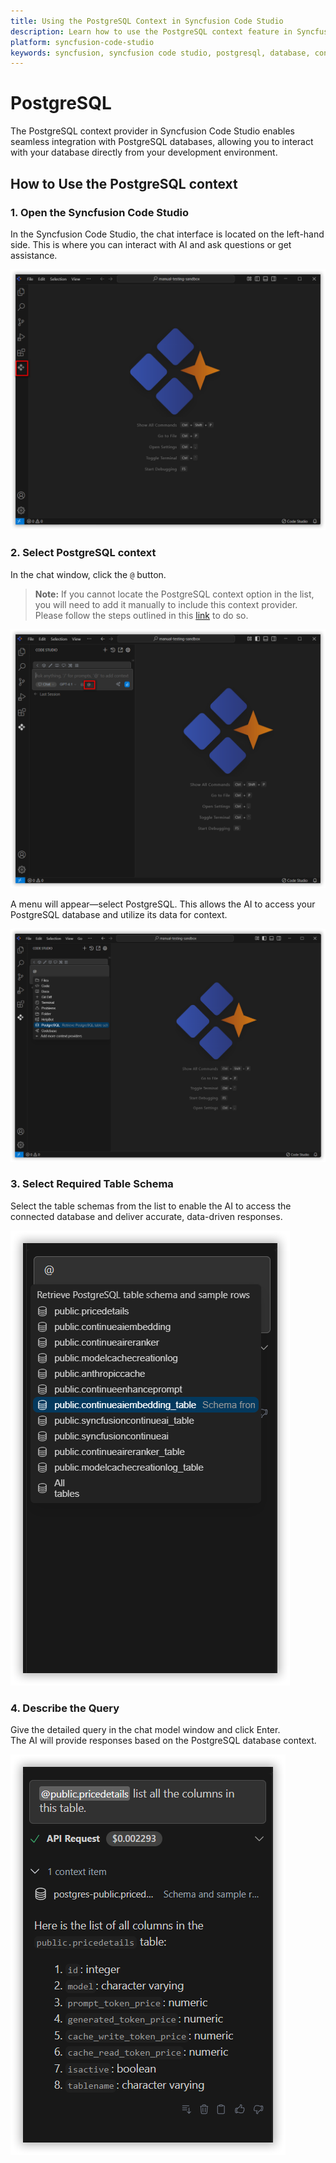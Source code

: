 ```yaml
---
title: Using the PostgreSQL Context in Syncfusion Code Studio
description: Learn how to use the PostgreSQL context feature in Syncfusion Code Studio to interact with PostgreSQL databases directly from your development environment.
platform: syncfusion-code-studio
keywords: syncfusion, syncfusion code studio, postgresql, database, context, code-studio, AI, developer-tools, productivity
---
```

 
# PostgreSQL 
 
The PostgreSQL context provider in Syncfusion Code Studio enables seamless integration with PostgreSQL databases, allowing you to interact with your database directly from your development environment.
 
## How to Use the PostgreSQL context
 
### 1. Open the Syncfusion Code Studio
 
In the Syncfusion Code Studio, the chat interface is located on the left-hand side. This is where you can interact with AI and ask questions or get assistance.

<img src="../../feature-images/open_chat.png" alt="openchat" />
 
### 2. Select PostgreSQL context
 
In the chat window, click the `@` button.  
> **Note:** If you cannot locate the PostgreSQL context option in the list, you will need to add it manually to include this context provider. Please follow the steps outlined in this [link](https://help.syncfusioncody.com/syncfusion-code-studio/features/context-providers/add-more-contextproviders/How-to-configure-more-contextproviders) to do so.
 
<img src="../../feature-images/click-context.png" alt="click context" />

A menu will appear—select PostgreSQL. This allows the AI to access your PostgreSQL database and utilize its data for context.

<img src="../../feature-images/postgres-opencontext.png" alt="opencontext" />
 
### 3. Select Required Table Schema
 
Select the table schemas from the list to enable the AI to access the connected database and deliver accurate, data-driven responses.

<img src="../../feature-images/postgres_choose.png" alt="choose" />
 
### 4. Describe the Query
 
Give the detailed query in the chat model window and click Enter.  
The AI will provide responses based on the PostgreSQL database context.

<img src="../../feature-images/postgres_output.png" alt="output" />